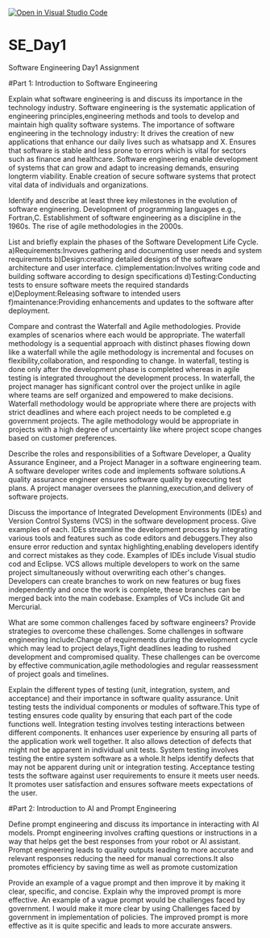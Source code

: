 [![Open in Visual Studio Code](https://classroom.github.com/assets/open-in-vscode-2e0aaae1b6195c2367325f4f02e2d04e9abb55f0b24a779b69b11b9e10269abc.svg)](https://classroom.github.com/online_ide?assignment_repo_id=15574242&assignment_repo_type=AssignmentRepo)
# SE_Day1
Software Engineering Day1 Assignment

#Part 1: Introduction to Software Engineering

Explain what software engineering is and discuss its importance in the technology industry. 
Software engineering is the systematic application of engineering principles,engineering methods and tools to develop and maintain high quality software systems.
The importance of software engineering in the technology industry: It drives the creation of new applications that enhance our daily lives such as whatsapp and X. Ensures that software is stable and less prone to errors which is vital for sectors such as finance and healthcare. Software engineering enable development of systems that can grow and adapt to increasing demands, ensuring longterm viability. Enable creation of secure software systems that protect vital data of individuals and organizations.


Identify and describe at least three key milestones in the evolution of software engineering.
Development of programming languages e.g., Fortran,C. Establishment of software engineering as a discipline in the 1960s. The rise of agile methodologies in the 2000s.


List and briefly explain the phases of the Software Development Life Cycle.
a)Requirements:Invoves gathering and documenting user needs and system requirements
b)Design:creating detailed designs of the software architecture and user interface. 
c)implementation:Involves writing code and building software according to design specifications
d)Testing:Conducting tests to ensure software meets the required standards
e)Deployment:Releasing software to intended users
f)maintenance:Providing enhancements and updates to the software after deployment.


Compare and contrast the Waterfall and Agile methodologies. Provide examples of scenarios where each would be appropriate.
The waterfall methodology is a sequential approach with distinct phases flowing down like a waterfall while the agile methodology is incremental and focuses on flexibility,collaboration, and responding to change.
In waterfall, testing is done only after the development phase is completed whereas in agile testing is integrated throughout the development process.
In waterfall, the project manager has significant control over the project unlike in agile where teams are self organized and empowered to make decisions.
Waterfall methodology would be appropriate where there are projects with strict deadlines and where each project needs to be completed e.g government projects. The agile methodology would be appropriate in projects with a high degree of uncertainty like where project scope changes based on customer preferences.


Describe the roles and responsibilities of a Software Developer, a Quality Assurance Engineer, and a Project Manager in a software engineering team.
A software developer writes code and implements software solutions.A quality assurance engineer ensures software quality by executing test plans. A project manager oversees the planning,execution,and delivery of software projects.


Discuss the importance of Integrated Development Environments (IDEs) and Version Control Systems (VCS) in the software development process. Give examples of each.
IDEs streamline the development process by integrating various tools and features such as code editors and debuggers.They also ensure error reduction and syntax highlighting,enabling developers identify and correct mistakes as they code. Examples of IDEs include Visual studio cod and Eclipse.
VCS allows multiple developers to work on the same project simultaneously without overwriting each other's changes. Developers can create branches to work on new features or bug fixes independently and once the work is complete, these branches can be merged back into the main codebase. Examples of VCs include Git and Mercurial.

What are some common challenges faced by software engineers? Provide strategies to overcome these challenges.
Some challenges in software engineering include:Change of requirements during the development cycle which may lead to project delays,Tight deadlines leading to rushed development and compromised quality.
These challenges can be overcome by effective communication,agile methodologies and regular reassessment of project goals and timelines.

Explain the different types of testing (unit, integration, system, and acceptance) and their importance in software quality assurance.
Unit testing tests the individual components or modules of software.This type of testing ensures code quality by ensuring that each part of the code functions well.
Integration testing involves testing interactions between different components. It enhances user experience by ensuring all parts of the application work well together. It also allows detection of defects that might not be apparent in individual unit tests.
System testing involves testing the entire system software as a whole.It helps identify defects that may not be apparent during unit or integration testing. 
Acceptance testing tests the software against user requirements to ensure it meets user needs. It promotes user satisfaction and ensures software meets expectations of the user.


#Part 2: Introduction to AI and Prompt Engineering


Define prompt engineering and discuss its importance in interacting with AI models.
Prompt engineering involves crafting questions or instructions in a way that helps get the best responses from your robot or AI assistant. Prompt engineering leads to quality outputs leading to more accurate and relevant responses reducing the need for manual corrections.It also promotes efficiency by saving time as well as promote customization


Provide an example of a vague prompt and then improve it by making it clear, specific, and concise. Explain why the improved prompt is more effective.
An example of a vague prompt would be challenges faced by government. I would make it more clear by using Challenges faced by government in implementation of policies. The improved prompt is more effective as it is quite specific and leads to more accurate answers.
